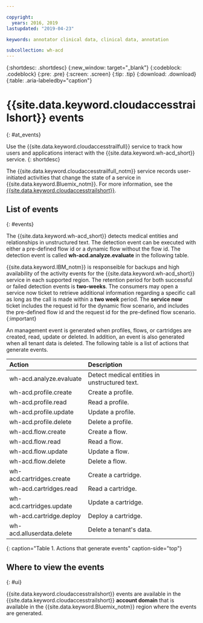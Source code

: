 ```yaml
---

copyright:
  years: 2016, 2019
lastupdated: "2019-04-23"

keywords: annotator clinical data, clinical data, annotation

subcollection: wh-acd
---
```


{:shortdesc: .shortdesc}
{:new_window: target="_blank"}
{:codeblock: .codeblock}
{:pre: .pre}
{:screen: .screen}
{:tip: .tip}
{:download: .download}
{:table: .aria-labeledby="caption"}

<!-- Name your file `at-events.md` and include it in the Reference nav group in your toc file. -->

# {{site.data.keyword.cloudaccesstrailshort}} events
{: #at_events}

Use the {{site.data.keyword.cloudaccesstrailfull}} service to track how users and applications interact with the {{site.data.keyword.wh-acd_short}} service.
{: shortdesc}

The {{site.data.keyword.cloudaccesstrailfull_notm}} service records user-initiated activities that change the state of a service in {{site.data.keyword.Bluemix_notm}}. For more information, see the [{{site.data.keyword.cloudaccesstrailshort}}](https://cloud.ibm.com/docs/services/Activity-Tracker-with-LogDNA?topic=logdnaat-getting-started).

<!-- You can create different sections to group events by area. -->

## List of events
{: #events}

<!-- Make sure you introduce the table with a detailed description that immediately precedes it. For example, see https://cloud.ibm.com/docs/services/cloud-activity-tracker/services?topic=cloud-activity-tracker-cf. -->
The {{site.data.keyword.wh-acd_short}} detects medical entities and relationships in unstructured text. The detection event can be executed with either a pre-defined flow id or a dynamic flow without the flow id. The detection event is called **wh-acd.analyze.evaluate** in the following table. 

{{site.data.keyword.IBM_notm}} is responseible for backups and high availability of the activity events for the {{site.data.keyword.wh-acd_short}} service in each supported region. The retention period for both successful or failed detection events is **two-weeks**. The consumers may open a service now ticket to retrieve additional information regarding a specific call as long as the call is made within a **two week** period. The **service now** ticket includes the request id for the dynamic flow scenario, and includes the pre-defined flow id and the request id for the pre-defined flow scenario.
{:important}


An management event is generated when profiles, flows, or cartridges are created, read, update or deleted. In addition, an event is also generated when all tenant data is deleted. The following table is a list of actions that generate events.






| Action | Description |
|:-----------------|:-----------------|
| wh-acd.analyze.evaluate | Detect medical entities in unstructured text. | 
| wh-acd.profile.create | Create a profile. |
| wh-acd.profile.read   | Read   a profile. |
| wh-acd.profile.update | Update a profile. |
| wh-acd.profile.delete | Delete a profile. |
| wh-acd.flow.create | Create a flow. |
| wh-acd.flow.read   | Read   a flow. | 
| wh-acd.flow.update | Update a flow. |
| wh-acd.flow.delete | Delete a flow. |
| wh-acd.cartridges.create | Create a cartridge. | 
| wh-acd.cartridges.read   | Read   a cartridge. | 
| wh-acd.cartridges.update | Update a cartridge. |
| wh-acd.cartridge.deploy | Deploy a cartridge. |
| wh-acd.alluserdata.delete | Delete a tenant's data. |
{: caption="Table 1. Actions that generate events" caption-side="top"}

## Where to view the events
{: #ui}

{{site.data.keyword.cloudaccesstrailshort}} events are available in the {{site.data.keyword.cloudaccesstrailshort}} **account domain** that is available in the {{site.data.keyword.Bluemix_notm}} region where the events are generated.
